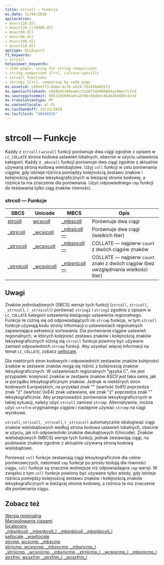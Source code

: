 ```yaml
---
title: strcoll — Funkcje
ms.date: 11/04/2016
apilocation:
- msvcr120.dll
- msvcr110_clr0400.dll
- msvcr90.dll
- msvcr80.dll
- msvcr100.dll
- msvcr110.dll
apitype: DLLExport
f1_keywords:
- strcoll
helpviewer_keywords:
- code pages, using for string comparisons
- string comparison [C++], culture-specific
- strcoll functions
- strings [C++], comparing by code page
ms.assetid: c09eeff3-8aba-4cfb-a524-752436d85573
ms.openlocfilehash: c6b4b45184ea4cc3320f3de069884ac084c7cfcd
ms.sourcegitcommit: 6052185696adca270bc9bdbec45a626dd89cdcdd
ms.translationtype: MT
ms.contentlocale: pl-PL
ms.lasthandoff: 10/31/2018
ms.locfileid: "50450235"
---
```

# <a name="strcoll-functions"></a>strcoll — Funkcje

Każdy z `strcoll` i `wcscoll` funkcji porównuje dwa ciągi zgodnie z opisem w `LC_COLLATE` strona kodowa ustawień lokalnych, obecnie w użyciu ustawienia kategorii. Każdy z `_mbscoll` funkcji porównuje dwa ciągi zgodnie z aktualnie używaną stroną kodową wielobajtowe. Użyj `coll` funkcji w celu porównania ciągów, gdy istnieje różnica pomiędzy kolejnością zestawu znaków i kolejnością znaków leksykograficznych w bieżącej stronie kodowej, a różnica ta ma znaczenie dla porównania. Użyć odpowiedniego `cmp` funkcji do testowania tylko ciąg znaków równości.

### <a name="strcoll-functions"></a>strcoll — Funkcje

|SBCS|Unicode|MBCS|Opis|
|----------|-------------|----------|-----------------|
|[strcoll](../c-runtime-library/reference/strcoll-wcscoll-mbscoll-strcoll-l-wcscoll-l-mbscoll-l.md)|[wcscoll](../c-runtime-library/reference/strcoll-wcscoll-mbscoll-strcoll-l-wcscoll-l-mbscoll-l.md)|[_mbscoll](../c-runtime-library/reference/strcoll-wcscoll-mbscoll-strcoll-l-wcscoll-l-mbscoll-l.md)|Porównuje dwa ciągi|
|[_stricoll](../c-runtime-library/reference/stricoll-wcsicoll-mbsicoll-stricoll-l-wcsicoll-l-mbsicoll-l.md)|[_wcsicoll](../c-runtime-library/reference/stricoll-wcsicoll-mbsicoll-stricoll-l-wcsicoll-l-mbsicoll-l.md)|[_mbsicoll —](../c-runtime-library/reference/stricoll-wcsicoll-mbsicoll-stricoll-l-wcsicoll-l-mbsicoll-l.md)|Porównuje dwa ciągi (wielkich liter)|
|[_strncoll](../c-runtime-library/reference/strncoll-wcsncoll-mbsncoll-strncoll-l-wcsncoll-l-mbsncoll-l.md)|[_wcsncoll](../c-runtime-library/reference/strncoll-wcsncoll-mbsncoll-strncoll-l-wcsncoll-l-mbsncoll-l.md)|[_mbsncoll —](../c-runtime-library/reference/strncoll-wcsncoll-mbsncoll-strncoll-l-wcsncoll-l-mbsncoll-l.md)|COLLATE — najpierw `count` z dwóch ciągów znaków|
|[_strnicoll](../c-runtime-library/reference/strnicoll-wcsnicoll-mbsnicoll-strnicoll-l-wcsnicoll-l-mbsnicoll-l.md)|[_wcsnicoll](../c-runtime-library/reference/strnicoll-wcsnicoll-mbsnicoll-strnicoll-l-wcsnicoll-l-mbsnicoll-l.md)|[_mbsnicoll —](../c-runtime-library/reference/strnicoll-wcsnicoll-mbsnicoll-strnicoll-l-wcsnicoll-l-mbsnicoll-l.md)|COLLATE — najpierw `count` znaki z dwóch ciągów (bez uwzględniania wielkości liter)|

## <a name="remarks"></a>Uwagi

Znaków jednobajtowych (SBCS) wersje tych funkcji (`strcoll`, `stricoll`, `_strncoll`, i `_strnicoll`) porównać `string1` i `string2` zgodnie z opisem w `LC_COLLATE` kategorii ustawienia bieżącego ustawienia regionalnego. Funkcje te różnią się od odpowiadających im `strcmp` funkcje, w tym `strcoll` funkcje używają kodu strony informacji o ustawieniach regionalnych zapewniająca sekwencji sortowania. Dla porównania ciągów ustawień regionalnych, w których kolejność zestawu znaków i kolejnością znaków leksykograficznych różnią się `strcoll` funkcje powinny być używane zamiast odpowiednich `strcmp` funkcji. Aby uzyskać więcej informacji na temat `LC_COLLATE`, zobacz [setlocale](../c-runtime-library/reference/setlocale-wsetlocale.md).

Dla niektórych stron kodowych i odpowiednich zestawów znaków kolejności znaków w zestawie znaków mogą się różnić z kolejnością znaków leksykograficznych. W ustawieniach regionalnych "języka C", nie jest przypadek: kolejność znaków w zestawie znaków ASCII jest taka sama, jak w porządku leksykograficznym znaków. Jednak w niektórych stron kodowych Europejskich, na przykład znak "" (wartość 0x61) poprzedza znak "ź" (wartość 0xE4) znak ustawiane, ale znak "ź" poprzedza znak "" leksykograficznie. Aby przeprowadzić porównanie leksykograficznych w takiej sytuacji, należy użyć `strcoll` zamiast `strcmp`. Alternatywnie, można użyć `strxfrm` oryginalnego ciągów i następnie używać `strcmp` na ciągi wynikowe.

`strcoll`, `stricoll`, `_strncoll`, i `_strnicoll` automatycznie obsługiwać ciągi znaków wielobajtowych według strona kodowa ustawień lokalnych, obecnie w użyciu, jak ich odpowiedniki znaków dwubajtowych (Unicode). Znaków wielobajtowych (MBCS) wersje tych funkcji, jednak zestawiają ciągi, na podstawie znaków zgodnie z aktualnie używaną stroną kodową wielobajtowe.

Ponieważ `coll` funkcje zestawiają ciągi leksykograficznie dla celów porównawczych, natomiast `cmp` funkcje po prostu testują dla równości ciągu, `coll` funkcje są znacznie wolniejsze niż odpowiadające `cmp` wersji. W związku z tym `coll` funkcje powinny być używane tylko wtedy, gdy istnieje różnica pomiędzy kolejnością zestawu znaków i kolejnością znaków leksykograficznych w bieżącej stronie kodowej, a różnica ta ma znaczenie dla porównania ciągu.

## <a name="see-also"></a>Zobacz też

[Wersja regionalna](../c-runtime-library/locale.md)<br/>
[Manipulowanie ciągami](../c-runtime-library/string-manipulation-crt.md)<br/>
[localeconv](../c-runtime-library/reference/localeconv.md)<br/>
[_mbsnbcoll, _mbsnbcoll_l, _mbsnbicoll, _mbsnbicoll_l](../c-runtime-library/reference/mbsnbcoll-mbsnbcoll-l-mbsnbicoll-mbsnbicoll-l.md)<br/>
[setlocale, _wsetlocale](../c-runtime-library/reference/setlocale-wsetlocale.md)<br/>
[strcmp, wcscmp, _mbscmp](../c-runtime-library/reference/strcmp-wcscmp-mbscmp.md)<br/>
[strncmp, wcsncmp, _mbsncmp, _mbsncmp_l](../c-runtime-library/reference/strncmp-wcsncmp-mbsncmp-mbsncmp-l.md)<br/>
[_strnicmp, _wcsnicmp, _mbsnicmp, _strnicmp_l, _wcsnicmp_l, _mbsnicmp_l](../c-runtime-library/reference/strnicmp-wcsnicmp-mbsnicmp-strnicmp-l-wcsnicmp-l-mbsnicmp-l.md)<br/>
[strxfrm, wcsxfrm, _strxfrm_l, _wcsxfrm_l](../c-runtime-library/reference/strxfrm-wcsxfrm-strxfrm-l-wcsxfrm-l.md)
